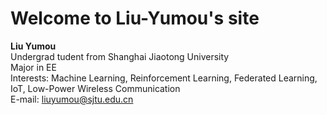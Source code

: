 # Welcome to Liu-Yumou's site

**Liu Yumou**  
Undergrad tudent from Shanghai Jiaotong University  
Major in EE  
Interests: Machine Learning, Reinforcement Learning, Federated Learning, IoT, Low-Power Wireless Communication  
E-mail: liuyumou@sjtu.edu.cn  

<!-- ## Academic Blogs
### Data Structures
[1. Introduction to Data Structures](https://github.com/liuyumou/liuyumou.github.io/blob/master/data-structures/data-structure-1.md)
 -->
